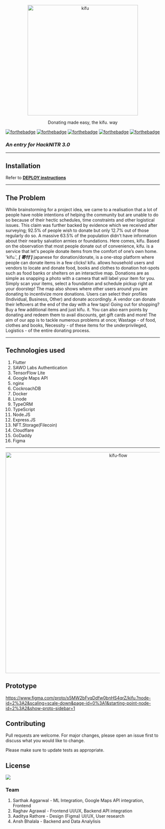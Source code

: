 <p align="center">
  <a href="https://www.getkifu.co/">
    <img alt="kifu" src="https://i.imgur.com/4InlcrI.png" width="360">
  </a>
</p>

<p align="center">
    Donating made easy, the kifu. way
</p>

[![forthebadge](https://forthebadge.com/images/badges/0-percent-optimized.svg)](https://forthebadge.com) [![forthebadge](https://forthebadge.com/images/badges/60-percent-of-the-time-works-every-time.svg)](https://forthebadge.com) [![forthebadge](https://forthebadge.com/images/badges/powered-by-coffee.svg)](https://forthebadge.com) [![forthebadge](https://forthebadge.com/images/badges/built-for-android.svg)](https://forthebadge.com) [![forthebadge](https://forthebadge.com/images/badges/made-with-typescript.svg)](https://forthebadge.com)

### **_An entry for HackNITR 3.0_**

---

## **Installation**

Refer to **[DEPLOY instructions](https://github.com/hacknitr-kifu/kifu/blob/main/deploy.md)**

---

## **The Problem**

While brainstorming for a project idea, we came to a realisation that a lot of people have noble intentions of helping the community but are unable to do so because of their hectic schedules, time constraints and other logistical issues. This claim was further backed by evidence which we received after surveying; 92.5% of people wish to donate but only 12.7% out of those regularly do so. A massive 63.5% of the population didn't have information about their nearby salvation armies or foundations.
Here comes, kifu. Based on the observation that most people donate out of convenience, kifu. is a service that let's people donate items from the comfort of one’s own home. 'kifu.', **_[ 寄付 ]_** japanese for donation/donate, is a one-stop platform where people can donate items in a few clicks! kifu. allows household users and vendors to locate and donate food, books and clothes to donation hot-spots such as food banks or shelters on an interactive map. Donations are as simple as snapping a photo with a camera that will label your item for you. Simply scan your items, select a foundation and schedule pickup right at your doorstep! The map also shows where other users around you are donating to incentivize more donations. Users can select their profiles (Individual, Business, Other) and donate accordingly. A vendor can donate their leftovers at the end of the day with a few taps! Going out for shopping? Buy a few additional items and just kifu. it.
You can also earn points by donating and redeem them to avail discounts, get gift cards and more! The aim of our app is to tackle numerous problems at once; Wastage - of food, clothes and books, Necessity - of these items for the underprivileged, Logistics - of the entire donating process.

---

## Technologies used

1. Flutter
1. SAWO Labs Authentication
1. TensorFlow Lite
1. Google Maps API
1. nginx
1. CockroachDB
1. Docker
1. Linode
1. TypeORM
1. TypeScript
1. Node.JS
1. Express.JS
1. NFT.Storage(Filecoin)
1. Cloudflare
1. GoDaddy
1. Figma

---

<p align="center">
  <a href="https://www.getkifu.co/">
    <img alt="kifu-flow" src="https://i.imgur.com/YVDeYDg.png" width="720">
  </a>
</p>

## Prototype

https://www.figma.com/proto/s5MW2bFvqDdfw0bnHS4qrZ/kifu.?node-id=2%3A2&scaling=scale-down&page-id=0%3A1&starting-point-node-id=2%3A2&show-proto-sidebar=1

## Contributing

Pull requests are welcome. For major changes, please open an issue first to discuss what you would like to change.

Please make sure to update tests as appropriate.

## License

<img src="https://img.shields.io/badge/license-MIT-blue.svg">

### Team

1. Sarthak Aggarwal - ML Integration, Google Maps API integration, Frontend
1. Raghav Agrawal - Frontend UI/UX, Backend API integration
1. Aaditya Rathore - Design (Figma) UI/UX, User research
1. Ansh Bhalala - Backend and Data Analylisis
